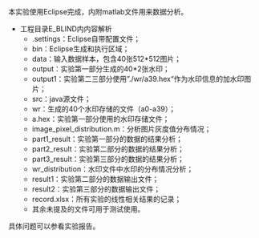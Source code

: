 本实验使用Eclipse完成，内附matlab文件用来数据分析。

- 工程目录E_BLIND内内容解析
  - .settings：Eclipse自带配置文件；
  - bin：Eclipse生成和执行区域；
  - data：输入数据样本，包含40张512*512图片；
  - output：实验第一部分生成的40*2张水印；
  - output1：实验第二三部分使用”./wr/a39.hex“作为水印信息的加水印图片；
  - src：java源文件；
  - wr：生成的40个水印存储的文件（a0-a39）；
  - a.hex：实验第一部分使用的水印存储文件；
  - image_pixel_distribution.m：分析图片灰度值分布情况；
  - part1_result：实验第一部分的数据的结果分析；
  - part2_result：实验第二部分的数据的结果分析；
  - part3_result：实验第三部分的数据的结果分析；
  - wr_distribution：水印文件中水印的分布情况分析；
  - result1：实验第二部分的数据输出文件；
  - result2：实验第三部分的数据输出文件；
  - record.xlsx：所有实验的线性相关结果的记录；
  - 其余未提及的文件可用于测试使用。

具体问题可以参看实验报告。